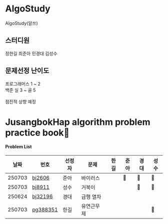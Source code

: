 # AlgoStudy
AlgoStudy(알쓰) 

## 스터디원 
정한길 최준아 민경대 김성수

## 문제선정 난이도
프로그래머스 1 ~ 2
<br>
백준 실 3 ~ 골 5 
<br>
<br>
점진적 상향 예정

# JusangbokHap algorithm problem practice book📝



#### Problem List
|날짜|번호|선정자|문제|한길|준아|경대|성수|
|---|---|---|---|---|---|---|---|
|250703|[bj2606](https://www.acmicpc.net/problem/2606)|준아|바이러스||🐣|🐧| 🐢 
|250703|[bj8911](https://www.acmicpc.net/problem/8911)|성수|거북이|||🐧| 🐢
|250624|[bj32196](https://www.acmicpc.net/problem/32196)|경대|급행 열차||||
|250703|[pg388351](https://school.programmers.co.kr/learn/courses/30/lessons/388351)|한길|유연근무제||||🐢
